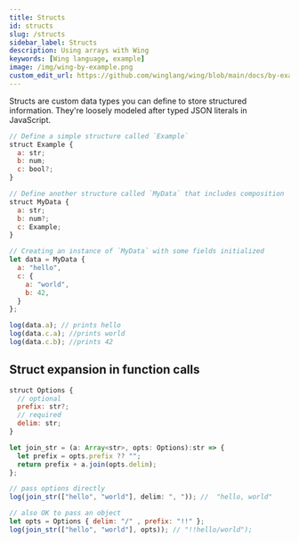 ```yaml
---
title: Structs
id: structs
slug: /structs
sidebar_label: Structs
description: Using arrays with Wing
keywords: [Wing language, example]
image: /img/wing-by-example.png
custom_edit_url: https://github.com/winglang/wing/blob/main/docs/by-example/12-structs.md
---
```


Structs are custom data types you can define to store structured information. They're loosely modeled after typed JSON literals in JavaScript.

```js playground example title="main.w"
// Define a simple structure called `Example`
struct Example {
  a: str;    
  b: num;    
  c: bool?;  
}

// Define another structure called `MyData` that includes composition
struct MyData {
  a: str;       
  b: num?;      
  c: Example;   
}

// Creating an instance of `MyData` with some fields initialized
let data = MyData {
  a: "hello",      
  c: {     
    a: "world",    
    b: 42,         
  }
};

log(data.a); // prints hello    
log(data.c.a); //prints world
log(data.c.b); //prints 42
```




## Struct expansion in function calls

```js playground example title="main.w"
struct Options {
  // optional
  prefix: str?;
  // required
  delim: str;
}

let join_str = (a: Array<str>, opts: Options):str => {
  let prefix = opts.prefix ?? "";
  return prefix + a.join(opts.delim);
};

// pass options directly
log(join_str(["hello", "world"], delim: ", ")); //  "hello, world"

// also OK to pass an object
let opts = Options { delim: "/" , prefix: "!!" };
log(join_str(["hello", "world"], opts)); // "!!hello/world");
```